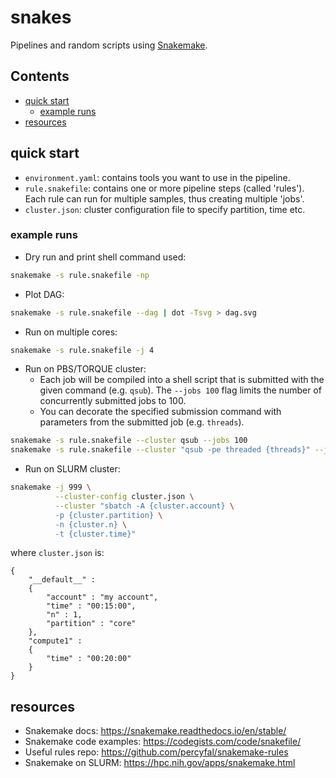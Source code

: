 # snakes
Pipelines and random scripts using
[Snakemake](https://snakemake.readthedocs.io/en/stable/index.html).

<h2>Contents</h2>

<!-- vim-markdown-toc GFM -->
* [quick start](#quick-start)
    * [example runs](#example-runs)
* [resources](#resources)

<!-- vim-markdown-toc -->

## quick start
* `environment.yaml`: contains tools you want to use in the pipeline.
* `rule.snakefile`: contains one or more pipeline steps (called 'rules'). Each
  rule can run for multiple samples, thus creating multiple 'jobs'.
* `cluster.json`: cluster configuration file to specify partition, time etc.

### example runs

* Dry run and print shell command used:

```bash
snakemake -s rule.snakefile -np
```

* Plot DAG:

```bash
snakemake -s rule.snakefile --dag | dot -Tsvg > dag.svg
```

* Run on multiple cores:

```bash
snakemake -s rule.snakefile -j 4
```

* Run on PBS/TORQUE cluster:
    - Each job will be compiled into a shell script that is submitted with the
      given command (e.g. `qsub`). The `--jobs 100` flag limits the number of
      concurrently submitted jobs to 100.
    - You can decorate the specified submission command with parameters from the
      submitted job (e.g. `threads`).

```bash
snakemake -s rule.snakefile --cluster qsub --jobs 100
snakemake -s rule.snakefile --cluster "qsub -pe threaded {threads}" --jobs 100
```

* Run on SLURM cluster:

```bash
snakemake -j 999 \
          --cluster-config cluster.json \
          --cluster "sbatch -A {cluster.account} \
          -p {cluster.partition} \
          -n {cluster.n} \
          -t {cluster.time}"
```

where `cluster.json` is:

```
{
    "__default__" :
    {
        "account" : "my account",
        "time" : "00:15:00",
        "n" : 1,
        "partition" : "core"
    },
    "compute1" :
    {
        "time" : "00:20:00"
    }
}
```


## resources

* Snakemake docs: <https://snakemake.readthedocs.io/en/stable/>
* Snakemake code examples: <https://codegists.com/code/snakefile/>
* Useful rules repo: <https://github.com/percyfal/snakemake-rules>
* Snakemake on SLURM: <https://hpc.nih.gov/apps/snakemake.html>
